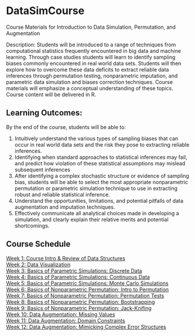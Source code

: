 # DataSimCourse
Course Materials for Introduction to Data Simulation, Permutation, and Augmentation

Description: Students will be introduced to a range of techniques from computational statistics frequently encountered in big data and machine learning. Through case studies students will learn to identify sampling biases commonly encountered in real world data sets. Students will then explore how to overcome these data deficits to extract reliable data inferences through permutation testing, nonparametric imputation, and parametric data simulation and biases correction techniques. Course materials will emphasize a conceptual understanding of these topics. Course content will be delivered in R.

## Learning Outcomes:
By the end of the course, students will be able to:

1.	Intuitively understand the various types of sampling biases that can occur in real world data sets and the risk they pose to extracting reliable inferences.
2.	Identifying when standard approaches to statistical inferences may fail, and predict how violation of these statistical assumptions may mislead subsequent inferences
3.	After identifying a complex stochastic structure or evidence of sampling bias, students will be able to select the most appropriate nonparametric permutation or parametric simulation technique to use in extracting robust and reliable statistical inference. 
4.	Understand the opportunities, limitations, and potential pitfalls of data augmentation and imputation techniques.
5.	Effectively communicate all analytical choices made in developing a simulation, and clearly explain their relative merits and potential shortcomings.

## Course Schedule 

[Week 1: Course Intro & Review of Data Structures](https://cgmcvey.github.io/DataSimCourse/Lecture1_CodeReview.html) \
[Week 2: Data Visualization](https://cgmcvey.github.io/DataSimCourse/Lecture2_DataViz.html) \
[Week 3: Basics of Parametric Simulations: Discrete Data](https://cgmcvey.github.io/DataSimCourse/Lecture3_DiscreteParametricSim.html) \
[Week 4: Basics of Parametric Simulations: Continuous Data](https://cgmcvey.github.io/DataSimCourse/Lecture4_ContinuousDistRmd.html) \
[Week 5: Basics of Parametric Simulations: Monte Carlo Simulations](https://cgmcvey.github.io/DataSimCourse/Lecture5_MonteCarlo-Simulation.html) \
[Week 6: Basics of Nonparametric Permutation: Intro to Permutation](https://cgmcvey.github.io/DataSimCourse/Lecture6_Permutation-MissingValues.html) \
[Week 7: Basics of Nonparametric Permutation: Permutation Tests](https://cgmcvey.github.io/DataSimCourse/Lecture7_MorePermutations.html) \
[Week 8: Basics of Nonparametric Permutation: Bootstrapping](https://cgmcvey.github.io/DataSimCourse/Lecture8_Bootstrapping.html) \
[Week 9: Basics of Nonparametric Permutation: Jack-Knifing](https://cgmcvey.github.io/DataSimCourse/Lecture9_Jacknifing.html) \
[Week 10: Data Augmentation: Missing Values](https://cgmcvey.github.io/DataSimCourse/Lecture10_Missing-Values.html) \
[Week 11: Data Augmentation: Domain Constraints](https://cgmcvey.github.io/DataSimCourse/Lecture11_DomainConstraints.html) \
[Week 12: Data Augmentation: Mimicking Complex Error Structures](https://cgmcvey.github.io/DataSimCourse/Lecture12_SamplingBias.html) 
